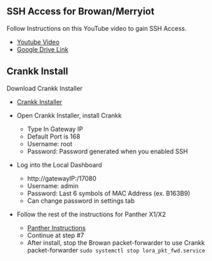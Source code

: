 ## SSH Access for Browan/Merryiot

Follow Instructions on this YouTube video to gain SSH Access. 

- [Youtube Video](https://www.youtube.com/watch?v=bkl76iK-WAo) 
- [Google Drive Link](https://drive.google.com/drive/folders/1xxxJP7udmXkyyLGqBmzz7l15Ing898cl) 


## Crankk Install

Download Crankk Installer

- [Crankk Installer](https://crankk.io/downloads/) 

- Open Crankk Installer, install Crankk
  - Type In Gateway IP
  - Default Port is 168
  - Username: root
  - Password: Password generated when you enabled SSH
 

- Log into the Local Dashboard
  - http://gatewayIP:/17080
  - Username: admin
  - Password: Last 6 symbols of MAC Address (ex. B163B9)
  - Can change password in settings tab

- Follow the rest of the instructions for Panther X1/X2
  - [Panther Instructions](https://crankk.io/storage/2023/08/Panther-X1-X2-1.pdf) 
  - Continue at step #7
  - After install, stop the Browan packet-forwarder to use Crankk packet-forwarder `sudo systemctl stop lora_pkt_fwd.service`



